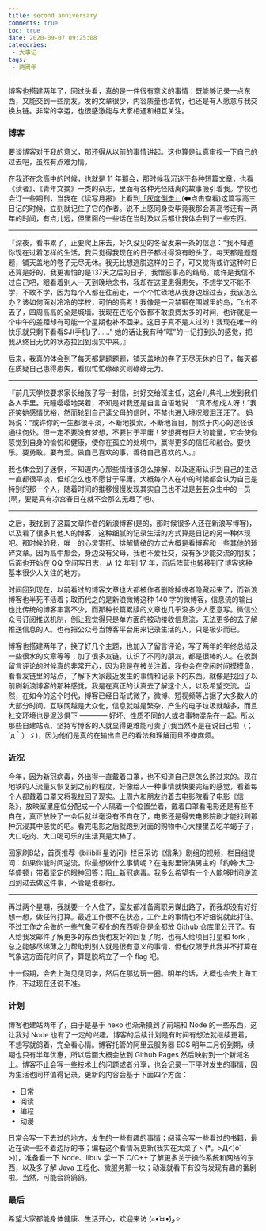 ```yaml
---
title: second anniversary
comments: true
toc: true
date: 2020-09-07 09:25:08
categories:
 - 大事记
tags:
 - 两周年
---
```


博客也搭建两年了，回过头看，真的是一件很有意义的事情：既能够记录一点东西，又能交到一些朋友。发的文章很少，内容质量也堪忧，也还是有人愿意与我交换友链。非常的幸运，也很感激能与大家相遇和相互关注。

<!-- more -->


### 博客

要谈博客对于我的意义，那还得从以前的事情讲起。这也算是认真审视一下自己的过去吧，虽然有点难为情。

在我还在念高中的时候，也就是 11 年那会，那时候我沉迷于各种短篇文章，也看《读者》、《青年文摘》一类的杂志，里面有各种光怪陆离的故事吸引着我。学校也会订一些期刊，当我在《读写月报》上看到[「灰度倒走」](/griscent-backward/)(⬅点击查看)这篇写高三日记的时候，立刻就记住了它的作者。说不上感同身受毕竟我那会离高考还有一两年的时间，有点儿远，但里面的一些话在当时及以后都让我体会到了一些东西。

--- 

『深夜，看书累了，正要爬上床去，好久没见的冬留发来一条的信息：“我不知道你现在过着怎样的生活，我只觉得我现在的日子都过得没有盼头了。每天都是题题题，铺天盖地的卷子无尽无休。我无比想逃脱这样的日子，可又觉得或许这种时日还算是好的，我更害怕的是137天之后的日子，我憎恶事态的结局。或许是我信不过自己吧，眼看着别人一天到晚地念书，我却在这里患得患失，不想学又不能不学，不敢不学，因为每个人都在往前走，一个个忙碌地从我身边超过去，我该怎么办？该如何面对冷冷的学校，可怕的高考！我像是一只禁锢在围城里的鸟，飞出不去了，四周高高的全是城墙。我现在连吃个饭都不敢浪费太多的时间，也许就是一个中午的差距却有可能一个星期也补不回来。这日子真不是人过的！我现在唯一的快乐就只剩下看看SJ(手机)了……”
她的话让我有种“哐”的一记打到头的感觉，把我从终日无忧的状态拉回到现实中来。』

后来，我真的体会到了每天都是题题题，铺天盖地的卷子无尽无休的日子，每天都在质疑自己患得患失，看似忙忙碌碌实则碌碌无为。

--- 

『前几天学校要求家长给孩子写一封信，封好交给班主任，这会儿典礼上发到我们各人手里。元瞳嘤嘤地哭着，不知是对我还是自言自语地说：“真不想成人呀！”我还笑她感情优裕，然而轮到自己读父母的信时，不禁也进入境况眼泪汪汪了。
妈妈说：“或许你的一生都很平淡，不断地摸索，不断地盲目，惘然于内心的途径该通往何处。但一定不要没有梦想，不要甘于平庸！梦想拥有巨大的能量，它会使你感觉到自身的愉悦和健康，使你在孤立的处境中，赢得更多的信任和融合。要快乐。要勇敢。要有爱。做自己喜欢的事，善待自己喜欢的人。』

我也体会到了迷惘，不知道内心那些情绪该怎么排解，以及逐渐认识到自己的生活一直都很平淡，但却怎么也不愿甘于平庸。大概每个人在小的时候都会认为自己是特别的那一个人，随着时间的推移慢慢发现其实自己也不过是芸芸众生中的一员(啊，要是真有凉宫春日在就不会那么无趣了吧)。

--- 

之后，我找到了这篇文章作者的新浪博客(是的，那时候很多人还在新浪写博客)，以及看了很多其他人的博客，这种细腻的记录生活的方式算是日记的另一种体现吧。那时候的我，唯一的心灵寄托、排解情绪的方式大概是看博客和一些其他的琐碎文章。因为高中那会，身边没有父母，我也不爱社交，没有多少能交流的朋友；后面也开始在 QQ 空间写日志，从 12 年到 17 年，而后阵营也转移到了博客这种基本很少人关注的地方。

时间回到现在，以前看过的博客文章也大都被作者删除掉或者隐藏起来了，而新浪博客也半死不活着；取而代之的是新浪微博这种 140 字的微博客，信息流的输出也比传统的博客丰富不少，而那种长篇累牍的文章也几乎没多少人愿意写。微信公众号订阅推送机制，倒让我觉得只是单方面的被动接收信息流，无法更多的去了解推送信息的人。也有把公众号当博客平台用来记录生活的人，只是极少而已。

博客也搭建两年了，换了好几个主题，也加入了留言评论，写了两年的年终总结及一些很水的文章等等；加了很多友链，认识了不同的朋友，都是很棒的人。在收到留言评论的时候真的非常开心，因为我是在被关注着。我也会在空闲时间摸摸鱼，看看友链里的站点，了解下大家最近发生的事情和记录下的东西。就像是找回了以前刷新浪博客的那种感觉，我是在真正的认真去了解这个人，以及希望交流。当然，在如今的这个时代，博客已经日渐式微了，微博、短视频等占据了大多数人的大部分时间。互联网越是大众化，信息就越是繁杂，产生的电子垃圾就越多，而且社交环境也是泥沙俱下 ———— 好坏、性质不同的人或者事物混杂在一起。所以那些自建站点、坚持写博客的人就显得更难能可贵了(我当然不是在说自己啦（；´д｀）ゞ)，因为他们是真的在输出自己的看法和理解而且不嫌麻烦。


### 近况

今年，因为新冠病毒，外出得一直戴着口罩，也不知道自己是怎么熬过来的。现在地铁的人流量又恢复到之前的程度，好像给人一种事情就快要完结的感觉，看着每个人都戴着口罩又将我拉回了现实。上周六和朋友约着去电影院看了电影《信条》，放映室里座位分配成一个人隔着一个位置坐着，戴着口罩看电影还是有些不自在，真正放映了一会后就丝毫没有不自在了，电影还是得去电影院刷才能找到那种沉浸其中感觉的吧。看完电影之后就跑到对面的购物中心大楼里去吃羊蝎子了，大口吃肉、大口喝可乐的生活真是太棒了。

回家刷B站，首页推荐《bilibili 星访问》栏目采访《信条》剧组的视频，栏目组提问：如果你能时间逆流，你最想做什么事情呢？在电影里饰演男主的「约翰·大卫·华盛顿」带着坚定的眼神回答：阻止新冠病毒。我多么希望有一个人能够时间逆流回到过去做这件事，不管是谁都行。

--- 

再过两个星期，我就要一个人住了，室友都准备离职另谋出路了，而我却没有好好想一想，做任何打算。最近工作很不在状态，工作上的事情也不好细说就此打住。不过工作之余做的一些气象可视化的东西呢倒是全都放 Github 仓库里公开了。有人给我发邮件了解更多的东西我也友好的回复了呢，也有人给项目打星和 fork ，总之能够尽绵薄之力帮助到别人就是很有意义的事情，但也仅限于此我并不打算在气象这方面花时间了，算是脱坑立了一个 flag 吧。

十一假期，会去上海见见同学，然后在那边玩一圈。明年的话，大概也会去上海工作，不过现在还说不准。

### 计划

博客也建站两年了，由于是基于 hexo 也渐渐摸到了前端和 Node 的一些东西，这让我对 Node 也有了一定的兴趣。博客的后续计划是有时间有想法就继续更着，不想写就鸽着，完全看心情。博客托管的阿里云服务器 ECS 明年二月份到期，续期也只有半年优惠，所以后面大概会放到 Github Pages 然后映射到一个新域名上。博客不止会写一些技术上的问题或者分享，也会记录一下平时发生的事情，因为生活也同样值得记录，更新的内容会基于下面四个方面：

 - 日常
 - 阅读
 - 编程
 - 动漫

日常会写一下去过的地方，发生的一些有趣的事情；阅读会写一些看过的书籍，最近在读一些不着边际的书；编程这个看情况更新(我实在太菜了ヽ(*。>Д<)o゜>))，准备看一下 Node、libuv 学一下 C/C++ 了解更多关于操作系统和网络的东西，以及多了解 Java 工程化、微服务那一块；动漫就看下有没有发现有趣的番剧啦。当然，可能会鸽鸽鸽。


### 最后

希望大家都能身体健康、生活开心，欢迎来访 (๑•̀ㅂ•́)و✧
